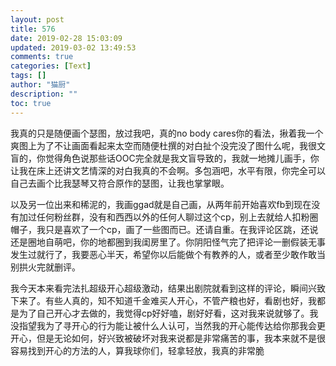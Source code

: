 ```yaml
---
layout: post
title: 576
date: 2019-02-28 15:03:09
updated: 2019-03-02 13:49:53
comments: true
categories: [Text]
tags: []
author: "猫厨"
description: ""
toc: true
---
```


<p>我真的只是随便画个瑟图，放过我吧，真的no body cares你的看法，揪着我一个爽图上为了不让画面看起来太空而随便杜撰的对白扯个没完没了图什么呢，我很文盲的，你觉得角色说那些话OOC完全就是我文盲导致的，我就一地摊儿画手，你让我在床上还讲文艺情深的对白我真的不会啊。多包涵吧，水平有限，你完全可以自己去画个比我瑟琴又符合原作的瑟图，让我也掌掌眼。</p> 
<p>以及另一位出来和稀泥的，我画ggad就是自己画，从两年前开始喜欢fb到现在没有加过任何粉丝群，没有和西西以外的任何人聊过这个cp，别上去就给人扣粉圈帽子，我只是喜欢了一个cp，画了一些图而已。还请自重。在我评论区跳，还说还是圈地自萌吧，你的地都圈到我闺房里了。你阴阳怪气完了把评论一删假装无事发生过就行了，我要恶心半天，希望你以后能做个有教养的人，或者至少敢作敢当别拱火完就删评。</p> 
<p>我今天本来看完法扎超级开心超级激动，结果出剧院就看到这样的评论，瞬间兴致下来了。有些人真的，知不知道千金难买人开心，不管产粮也好，看剧也好，我都是为了自己开心才去做的，我觉得cp好好嗑，剧好好看，这对我来说就够了。我没指望我为了寻开心的行为能让被什么人认可，当然我的开心能传达给你那我会更开心，但是无论如何，好兴致被破坏对我来说都是非常痛苦的事，我本来就不是很容易找到开心的方法的人，算我球你们，轻拿轻放，我真的非常脆</p>